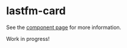 lastfm-card
================

See the [component page](http://Granze.github.io/lastfm-card) for more information.

Work in progress!
